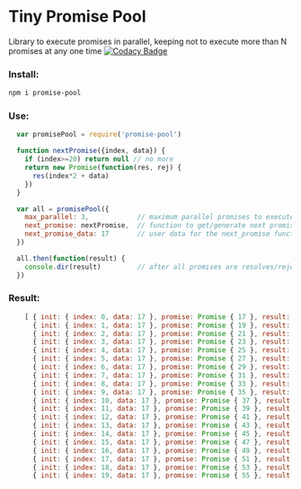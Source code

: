 # Tiny Promise Pool
Library to execute promises in parallel, keeping not to execute more than N promises at any one time
[![Codacy Badge](https://api.codacy.com/project/badge/Grade/6ba3a2ddf94b42a1b28de6020117b33d)](https://www.codacy.com/app/eetay/promise-pool-js?utm_source=github.com&amp;utm_medium=referral&amp;utm_content=eetay/promise-pool-js&amp;utm_campaign=Badge_Grade)

### Install:

  ```bash
  npm i promise-pool
  ```

### Use:

```javascript
  var promisePool = require('promise-pool')

  function nextPromise({index, data}) {
    if (index>=20) return null // no more
    return new Promise(function(res, rej) {
      res(index*2 + data)
    })
  }

  var all = promisePool({
    max_parallel: 3,            // maximum parallel promises to execute at one time
    next_promise: nextPromise,  // function to get/generate next promise
    next_promise_data: 17       // user data for the next_promise function
  })

  all.then(function(result) {
    console.dir(result)         // after all promises are resolves/rejected
  })
```

### Result:

```javascript
    [ { init: { index: 0, data: 17 }, promise: Promise { 17 }, result: 17 },
      { init: { index: 1, data: 17 }, promise: Promise { 19 }, result: 19 },
      { init: { index: 2, data: 17 }, promise: Promise { 21 }, result: 21 },
      { init: { index: 3, data: 17 }, promise: Promise { 23 }, result: 23 },
      { init: { index: 4, data: 17 }, promise: Promise { 25 }, result: 25 },
      { init: { index: 5, data: 17 }, promise: Promise { 27 }, result: 27 },
      { init: { index: 6, data: 17 }, promise: Promise { 29 }, result: 29 },
      { init: { index: 7, data: 17 }, promise: Promise { 31 }, result: 31 },
      { init: { index: 8, data: 17 }, promise: Promise { 33 }, result: 33 },
      { init: { index: 9, data: 17 }, promise: Promise { 35 }, result: 35 },
      { init: { index: 10, data: 17 }, promise: Promise { 37 }, result: 37 },
      { init: { index: 11, data: 17 }, promise: Promise { 39 }, result: 39 },
      { init: { index: 12, data: 17 }, promise: Promise { 41 }, result: 41 },
      { init: { index: 13, data: 17 }, promise: Promise { 43 }, result: 43 },
      { init: { index: 14, data: 17 }, promise: Promise { 45 }, result: 45 },
      { init: { index: 15, data: 17 }, promise: Promise { 47 }, result: 47 },
      { init: { index: 16, data: 17 }, promise: Promise { 49 }, result: 49 },
      { init: { index: 17, data: 17 }, promise: Promise { 51 }, result: 51 },
      { init: { index: 18, data: 17 }, promise: Promise { 53 }, result: 53 },
      { init: { index: 19, data: 17 }, promise: Promise { 55 }, result: 55 } ]
```
